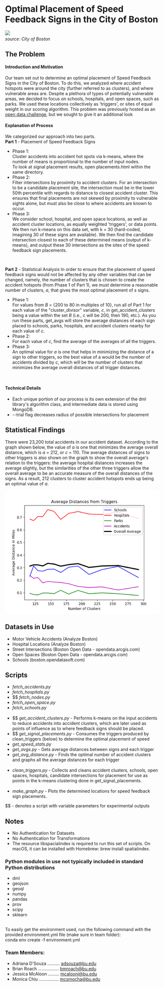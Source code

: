 # Optimal Placement of Speed Feedback Signs in the City of Boston
<img src='https://www.boston.gov/sites/default/files/speed-limit-3.jpg' height='200' width='auto'><br>
*source: City of Boston*


## The Problem
#### Introduction and Motivation
Our team set out to determine an optimal placement of Speed Feedback Signs in the City of Boston. To do this, we analyzed where accident hotspots were around the city (further referred to as clusters), and where vulnerable areas are. Despite a plethora of types of potentially vulnerable areas, we decided to focus on schools, hospitals, and open spaces, such as parks. We used these locations collectively as 'triggers', or sites of equal weight in our scoring algorithm. This problem was previously hosted as an [open data challenge](https://docs.google.com/document/d/11QtIfhwWJEDumRgzKkkH68bzh9qrra15vVwvuNsz_oY/mobilebasi), but we sought to give it an additional look
#### Explanation of Process
We categorized our approach into two parts. <br>
**Part 1** - Placement of Speed Feedback Signs
* Phase 1:<br>
Cluster accidents into accident hot spots via k-means, where the number of means is proportional to the number of input nodes. <br>
To look at signal placement results, open placements.html within the same directory.
* Phase 2: <br>
Filter intersections by proximity to accident clusters. For an intersection to be a candidate placement site, the intersection must be in the lower 50th percentile with regards to distance to closest accident cluster. This ensures that final placements are not skewed by proximity to vulnerable sights alone, but must also be close to where accidents are known to occur. 
* Phase 3:<br>
We consider school, hospital, and open space locations, as well as accident cluster locations, as equally weighted 'triggers', or data points. We then run k-means on this data set, with k = 30 (hard-coded, imagining 30 of these signs are available). We then find the candidate intersection closest to each of these determined means (output of k-means), and output these 30 intersections as the sites of the speed feedback sign placements.
<br>

**Part 2** - Statistical Analysis
In order to ensure that the placement of speed feedback signs would not be affected by any other variables that can be changed, namely, the number of clusters that is chosen to create the accident hotspots (from Phase 1 of Part 1), we must determine a reasonable number of clusters, *a*, that gives the most optimal placement of s signs.<br>

* Phase 1:<br>
For values from *B* = {200 to 80 in multiples of 10}, run all of Part 1 for each value of the "cluster_divisor" variable, *c*, in get_accident_clusters being a value within the set *B* (i.e., c will be 200, then 190, etc.). As you run these parts, get_avgs will store the average distances of each sign placed to schools, parks, hospitals, and accident clusters nearby for each value of *c*.
* Phase 2:<br>
For each value of *c*, find the average of the averages of all the triggers.
* Phase 3:<br>
An optimal value for *a* is one that helps in minimizing the distance of a sign to other triggers, so the best value of a would be the number of accidents divided by *c*, which will be the number of clusters that minimizes the average overall distances of all trigger distances.
<br>

#### Technical Details
* Each unique portion of our process is its own extension of the dml library's algorithm class, and intermediate data is stored using MongoDB.
* --trial flag decreases radius of possible intersections for placement

## Statistical Findings
There were 23,200 total accidents in our accident dataset. According to the graph shown below, the value of *a* is one that minimizes the average overall distance, which is *a* = 212, or *c* = 110. The average distances of signs to other triggers is also shown on the graph to show the overall average's relation to the triggers: the average hospital distances increases the average slightly, but the similarities of the other three triggers allow the overall average to be an accurate measure of the overall distances of the signs. As a result, 212 clusters to cluster accident hotspots ends up being an optimal value of *a*.

<img src="graph_range(80,90,...,200).png" height='400' width='auto'><br>

## Datasets in Use
* Motor Vehicle Accidents (Analyze Boston)
* Hospital Locations (Analyze Boston)
* Street Intersections (Boston Open Data - opendata.arcgis.com)
* Open Spaces (Boston Open Data - opendata.arcgis.com)
* Schools (boston.opendatasoft.com)

## Scripts
* *fetch_accidents.py* 
* *fetch_hospitals.py*
* $$ *fetch_nodes.py*
* *fetch_open_space.py*
* *fetch_schools.py*
<br><br>
* $$ *get_accident_clusters.py* - Performs k-means on the input accidents to reduce accidents into accident clusters, which are later used as points of influence as to where feedback signs should be placed.
* $$ *get_signal_placements.py* - Consumes the triggers produced by clean_triggers (below) to determine the optimal placement of speed 
* *get_speed_stats.py*
* *get_avgs.py* - Gets average distances between signs and each trigger
* *get_avg_distance.py* - Finds the optimal number of accident clusters and graphs all the average distances for each trigger
<br><br>
* *clean_triggers.py* - Collects and cleans accident clusters, schools, open spaces, hospitals, candidate intersections for placement for use as points in the k-means clustering done in get_signal_placements.
<br><br>
* *make_graph.py* - Plots the determined locations for speed feedback sign placements.

$$ - denotes a script with variable parameters for experimental outputs
## Notes
* No Authentication for Datasets
* No Authentication for Transformations
* The resource libspacialindex is required to run this set of scripts. On macOS, it can be installed with Homebrew: brew install spatialindex. 

### Python modules in use not typically included in standard Python distributions 
* dml
* geojson
* geoql
* numpy
* pandas
* prov
* scipy
* sklearn 
<br>
To easily get the environment used, run the following command with the provided environment.yml file (make sure in team folder): <br>
conda env create -f environment.yml


### Team Members:
* Adriana D'Souza .......... adsouza@bu.edu
* Brian Roach ................. bmroach@bu.edu
* Jessica McAloon ......... mcaloonj@bu.edu
* Monica Chiu ................ mcsmocha@bu.edu

